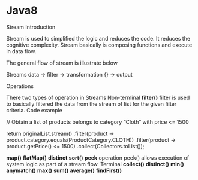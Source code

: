# Java8

Stream
Introduction

Stream is used to simplified the logic and reduces the code. It reduces the cognitive complexity. Stream basically is composing functions and execute in data flow.

The general flow of stream is illustrate below

Streams data -> filter -> transformation {} -> output

Operations

There two types of operation in Streams
Non-terminal
**filter()**
filter is used to basically filtered the data from the stream of list for the given filter criteria.
Code example

// Obtain a list of products belongs to category “Cloth” with price <= 1500

return originalList.stream()
.filter(product -> product.category.equals(ProductCategory.CLOTH))
.filter(product -> product.getPrice() <= 1500)
.collect(Collectors.toList());


**map()**
**flatMap()**
**distinct**
**sort()**
**peek**
operation peek() allows execution of system logic as part of a stream flow.
Terminal
**collect()**
**distinct()**
**min()**
**anymatch()**
**max()**
**sum()**
**average()**
**findFirst()**